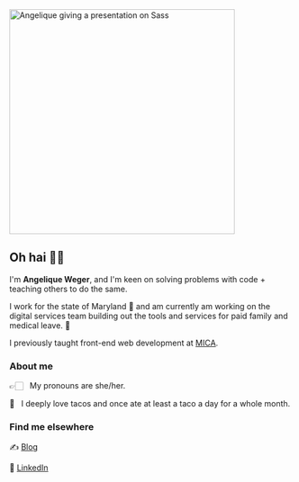 <img src="https://mica-web.github.io/img/dev-day-sass.jpg" alt="Angelique giving a presentation on Sass" width="auto" height="400">

## Oh hai 👋🏻

I'm **Angelique Weger**, and I'm keen on solving problems with code + teaching others to do the same.

I work for the state of Maryland 🦀 and am currently am working on the digital services team building out the tools and services for paid family and medical leave. 🎉

I previously taught front-end web development at [MICA](https://mica.edu).

### About me
👉🏻 &nbsp;&nbsp;My pronouns are she/her.

🌮 &nbsp;&nbsp;I deeply love tacos and once ate at least a taco a day for a whole month.


### Find me elsewhere
✍️ [Blog](http://angeliqueweger.com/)

💼 [LinkedIn](https://linkedin.com/in/angeliqueweger)

<!--
**angeliquejw/angeliquejw** is a ✨ _special_ ✨ repository because its `README.md` (this file) appears on your GitHub profile.

Here are some ideas to get you started:

- 🔭 I’m currently working on ...
- 🌱 I’m currently learning ...
- 👯 I’m looking to collaborate on ...
- 🤔 I’m looking for help with ...
- 💬 Ask me about ...
- 📫 How to reach me: ...
- 😄 Pronouns: ...
- ⚡ Fun fact: ...
-->
